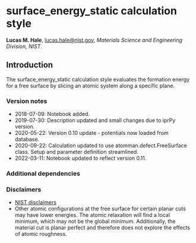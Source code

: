 # surface_energy_static calculation style

**Lucas M. Hale**, [lucas.hale@nist.gov](mailto:lucas.hale@nist.gov?Subject=ipr-demo), *Materials Science and Engineering Division, NIST*.

## Introduction

The surface_energy_static calculation style evaluates the formation energy for a free surface by slicing an atomic system along a specific plane.

### Version notes

- 2018-07-09: Notebook added.
- 2019-07-30: Description updated and small changes due to iprPy version.
- 2020-05-22: Version 0.10 update - potentials now loaded from database.
- 2020-09-22: Calculation updated to use atomman.defect.FreeSurface class. Setup and parameter definition streamlined.
- 2022-03-11: Notebook updated to reflect version 0.11.

### Additional dependencies

### Disclaimers

- [NIST disclaimers](http://www.nist.gov/public_affairs/disclaimer.cfm)
- Other atomic configurations at the free surface for certain planar cuts may have lower energies.  The atomic relaxation will find a local minimum, which may not be the global minimum.  Additionally, the material cut is planar perfect and therefore does not explore the effects of atomic roughness.
